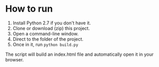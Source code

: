 # How to run
1. Install Python 2.7 if you don't have it.
2. Clone or download (zip) this project.
3. Open a command-line window.
4. Direct to the folder of the project.
5. Once in it, run `python build.py`

The script will build an index.html file and automatically open it in your browser.
